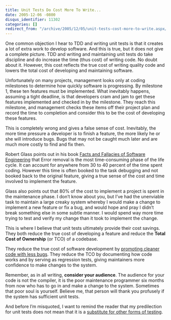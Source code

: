 ```yaml
---
title: Unit Tests Do Cost More To Write...
date: 2005-12-06 -0800
disqus_identifier: 11302
categories: []
redirect_from: "/archive/2005/12/05/unit-tests-cost-more-to-write.aspx/"
---
```


One common objection I hear to TDD and writing unit tests is that it
creates a lot of extra work to develop software. And this is true, but
it does not give a complete picture. TDD and writing and maintaining
unit tests do take discipline and do increase the time (thus cost) of
writing code. No doubt about it. However, this cost reflects the true
cost of writing quality code and lowers the total cost of developing and
maintaining software.

Unfortunately on many projects, management looks only at coding
milestones to determine how quickly software is progressing. By
milestone 1, these ten features must be implemented. What inevitably
happens, assuming a tight deadline, is that developers cram and jam to
get these features implemented and checked in by the milestone. They
reach this milestone, and management checks these items off their
project plan and record the time to completion and consider this to be
the cost of developing these features.

This is completely wrong and gives a false sense of cost. Inevitably,
the more time pressure a developer is to finish a feature, the more
likely he or she will introduce bugs. Bugs that may not be caught much
later and are much more costly to find and fix then.

Robert Glass points out in his book [Facts and Fallacies of Software
Engineering](http://www.amazon.com/gp/product/0321117425/103-9411210-6787060?v=glance&n=283155)
that Error removal is the most time-consuming phase of the life cycle.
It can account for anywhere from 30 to 40 percent of the time spent
coding. However this time is often booked to the task debugging and not
booked back to the original feature, giving a true sense of the cost and
time involved to implement the feature.

Glass also points out that 80% of the cost to implement a project is
spent in the maintenance phase. I don’t know about you, but I’ve had the
unenviable task to maintain a large creaky system whereby I would make a
change to implement a new feature or fix a bug, and would hope and pray
I didn’t break something else in some subtle manner. I would spend way
more time trying to test and verify my change than it took to implement
the change.

This is where I believe that unit tests ultimately provide their cost
savings. They both reduce the true cost of developing a feature and
reduce the **Total Cost of Ownership** (or TCO) of a codebase.

They reduce the true cost of software development by [promoting cleaner
code with less
bugs](https://haacked.com/archive/2004/12/06/unit-testing-benefits.aspx "Unit Testing Benefits").
They reduce the TCO by documenting how code works and by serving as
regression tests, giving maintainers more confidence to make changes to
the system.

Remember, as in all writing, **consider your audience**. The audience
for your code is not the compiler, it is the poor maintenance programmer
six months from now who has to go in and make a change to the system.
Sometimes that poor soul is yourself. Believe me, that person will thank
you profusely if the system has sufficient unit tests.

And before I’m misquoted, I want to remind the reader that my
predilection for unit tests does not mean that it is a [substitute for
other forms of
testing](https://haacked.com/archive/2005/10/18/UnitTestingLovesBetaTestingAndViceVersa.aspx).

